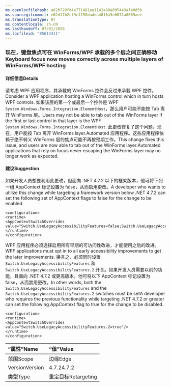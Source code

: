 ```yaml
---
ms.openlocfilehash: a82b720fd4e771481ea1142a88a095443afa0d5b
ms.sourcegitcommit: e02d17b2cf9c1258dadda4810a5e6072a0089aee
ms.translationtype: HT
ms.contentlocale: zh-CN
ms.lasthandoff: 07/01/2020
ms.locfileid: "85614411"
---
```

### <a name="keyboard-focus-now-moves-correctly-across-multiple-layers-of-winformswpf-hosting"></a><span data-ttu-id="a113d-101">现在，键盘焦点可在 WinForms/WPF 承载的多个层之间正确移动</span><span class="sxs-lookup"><span data-stu-id="a113d-101">Keyboard focus now moves correctly across multiple layers of WinForms/WPF hosting</span></span>

#### <a name="details"></a><span data-ttu-id="a113d-102">详细信息</span><span class="sxs-lookup"><span data-stu-id="a113d-102">Details</span></span>

<span data-ttu-id="a113d-103">请考虑 WPF 应用程序，其承载的 WinForms 控件会反过来承载 WPF 控件。</span><span class="sxs-lookup"><span data-stu-id="a113d-103">Consider a WPF application hosting a WinForms control which in turn hosts WPF controls.</span></span> <span data-ttu-id="a113d-104">如果该层的第一个或最后一个控件是 WPF `System.Windows.Forms.Integration.ElementHost`，那么用户可能不能按 Tab 离开 WinForms 层。</span><span class="sxs-lookup"><span data-stu-id="a113d-104">Users may not be able to tab out of the WinForms layer if the first or last control in that layer is the WPF `System.Windows.Forms.Integration.ElementHost`.</span></span> <span data-ttu-id="a113d-105">此更改修复了这个问题，现在，用户能按 Tab 离开 WinForms layer.Automated 应用程序。这些应用程序依赖于绝不转义 WinForms 层的焦点可能不再按预期工作。</span><span class="sxs-lookup"><span data-stu-id="a113d-105">This change fixes this issue, and users are now able to tab out of the WinForms layer.Automated applications that rely on focus never escaping the WinForms layer may no longer work as expected.</span></span>

#### <a name="suggestion"></a><span data-ttu-id="a113d-106">建议</span><span class="sxs-lookup"><span data-stu-id="a113d-106">Suggestion</span></span>

<span data-ttu-id="a113d-107">如果开发人员想要利用此更改，但面向 .NET 4.7.2 以下的框架版本，他可将下列一组 AppContext 标记设置为 false，从而启用更改。</span><span class="sxs-lookup"><span data-stu-id="a113d-107">A developer who wants to utilize this change while targeting a framework version below .NET 4.7.2 can set the following set of AppContext flags to false for the change to be enabled.</span></span>

<pre><code class="lang-xml">&lt;configuration&gt;&#13;&#10;&lt;runtime&gt;&#13;&#10;&lt;AppContextSwitchOverrides value=&quot;Switch.UseLegacyAccessibilityFeatures=false;Switch.UseLegacyAccessibilityFeatures.2=false&quot;/&gt;&#13;&#10;&lt;/runtime&gt;&#13;&#10;&lt;/configuration&gt;&#13;&#10;</code></pre>

<span data-ttu-id="a113d-108">WPF 应用程序必须选择启用所有早期的可访问性改进，才能使用之后的改进。</span><span class="sxs-lookup"><span data-stu-id="a113d-108">WPF applications must opt in to all early accessibility improvements to get the later improvements.</span></span> <span data-ttu-id="a113d-109">换言之，必须同时设置 `Switch.UseLegacyAccessibilityFeatures` 和 `Switch.UseLegacyAccessibilityFeatures.2` 开关。如果开发人员需要以前的功能，且面向 .NET 4.7.2 或更高版本，他可将以下 AppContext 标记设置为 false，从而禁用更改。</span><span class="sxs-lookup"><span data-stu-id="a113d-109">In other words, both the `Switch.UseLegacyAccessibilityFeatures` and the `Switch.UseLegacyAccessibilityFeatures.2` switches must be setA developer who requires the previous functionality while targeting .NET 4.7.2 or greater can set the following AppContext flag to true for the change to be disabled.</span></span>

<pre><code class="lang-xml">&lt;configuration&gt;&#13;&#10;&lt;runtime&gt;&#13;&#10;&lt;AppContextSwitchOverrides value=&quot;Switch.UseLegacyAccessibilityFeatures.2=true&quot;/&gt;&#13;&#10;&lt;/runtime&gt;&#13;&#10;&lt;/configuration&gt;&#13;&#10;</code></pre>

| <span data-ttu-id="a113d-110">“属性”</span><span class="sxs-lookup"><span data-stu-id="a113d-110">Name</span></span>    | <span data-ttu-id="a113d-111">“值”</span><span class="sxs-lookup"><span data-stu-id="a113d-111">Value</span></span>       |
|:--------|:------------|
| <span data-ttu-id="a113d-112">范围</span><span class="sxs-lookup"><span data-stu-id="a113d-112">Scope</span></span>   | <span data-ttu-id="a113d-113">边缘</span><span class="sxs-lookup"><span data-stu-id="a113d-113">Edge</span></span>        |
| <span data-ttu-id="a113d-114">Version</span><span class="sxs-lookup"><span data-stu-id="a113d-114">Version</span></span> | <span data-ttu-id="a113d-115">4.7.2</span><span class="sxs-lookup"><span data-stu-id="a113d-115">4.7.2</span></span>       |
| <span data-ttu-id="a113d-116">类型</span><span class="sxs-lookup"><span data-stu-id="a113d-116">Type</span></span>    | <span data-ttu-id="a113d-117">重定目标</span><span class="sxs-lookup"><span data-stu-id="a113d-117">Retargeting</span></span> |

